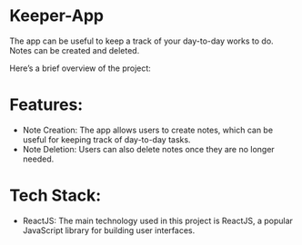 # Keeper-App

The app can be useful to keep a track of your day-to-day works to do. Notes can be created and deleted.

Here’s a brief overview of the project:

# Features:

- Note Creation: The app allows users to create notes, which can be useful for keeping track of day-to-day tasks.
- Note Deletion: Users can also delete notes once they are no longer needed.

# Tech Stack:

- ReactJS: The main technology used in this project is ReactJS, a popular JavaScript library for building user interfaces.
